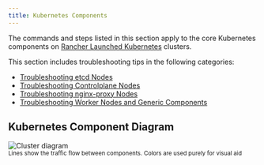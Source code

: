 ```yaml
---
title: Kubernetes Components
---
```


The commands and steps listed in this section apply to the core Kubernetes components on [Rancher Launched Kubernetes](../pages-for-subheaders/launch-kubernetes-with-rancher.md) clusters.

This section includes troubleshooting tips in the following categories:

- [Troubleshooting etcd Nodes](../troubleshooting/kubernetes-components/troubleshooting-etcd-nodes.md)
- [Troubleshooting Controlplane Nodes](../troubleshooting/kubernetes-components/troubleshooting-controlplane-nodes.md)
- [Troubleshooting nginx-proxy Nodes](../troubleshooting/kubernetes-components/troubleshooting-nginx-proxy.md)
- [Troubleshooting Worker Nodes and Generic Components](../troubleshooting/kubernetes-components/troubleshooting-worker-nodes-and-generic-components.md)

## Kubernetes Component Diagram

![Cluster diagram](/img/clusterdiagram.svg)<br/>
<sup>Lines show the traffic flow between components. Colors are used purely for visual aid</sup>